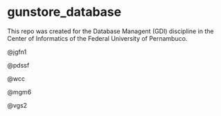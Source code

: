 # gunstore_database
This repo was created for the Database Managent (GDI) discipline in the Center of Informatics of 
the Federal University of Pernambuco.

@jgfn1

@pdssf

@wcc

@mgm6

@vgs2
